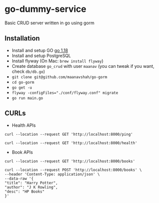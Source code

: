 # go-dummy-service
Basic CRUD server written in go using gorm

## Installation
* Install and setup GO [go 1.18](https://go.dev/dl/)
* Install and setup PostgreSQL
* Install flyway (On Mac: `brew install flyway`)
* Create database `go_crud` with user `maanav` (you can tweak if you want, check `db/db.go`)
* `git clone git@github.com/maanavshah/go-gorm`
* `cd go-gorm`
* `go get -u`
* `flyway -configFiles="./conf/flyway.conf" migrate`
* `go run main.go`

## CURLs

* Health APIs

```
curl --location --request GET 'http://localhost:8000/ping'

curl --location --request GET 'http://localhost:8000/health'
```

* Book APIs 

```
curl --location --request GET 'http://localhost:8000/books'

curl --location --request POST 'http://localhost:8000/books' \
--header 'Content-Type: application/json' \
--data-raw '{
"title": "Harry Potter",
"author": "J K Rowling",
"desc": "HP Books"
}'
```
